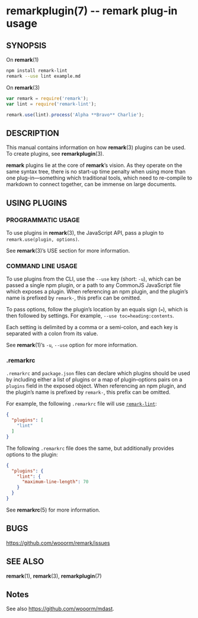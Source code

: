 # remarkplugin(7) -- remark plug-in usage

## SYNOPSIS

On **remark**(1)

```bash
npm install remark-lint
remark --use lint example.md
```

On **remark**(3)

```javascript
var remark = require('remark');
var lint = require('remark-lint');

remark.use(lint).process('Alpha **Bravo** Charlie');
```

## DESCRIPTION

This manual contains information on how **remark**(3) plugins can be used. To
create plugins, see **remarkplugin**(3).

**remark** plugins lie at the core of **remark**’s vision. As they operate on
the same syntax tree, there is no start-up time penalty when using more than
one plug-in—something which traditional tools, which need to re-compile
to markdown to connect together, can be immense on large documents.

## USING PLUGINS

### PROGRAMMATIC USAGE

To use plugins in **remark**(3), the JavaScript API, pass a plugin to
`remark.use(plugin, options)`.

See **remark**(3)’s USE section for more information.

### COMMAND LINE USAGE

To use plugins from the CLI, use the `--use` key (short: `-u`), which can be
passed a single npm plugin, or a path to any CommonJS JavaScript file which
exposes a plugin.
When referencing an npm plugin, and the plugin’s name is prefixed by `remark-`,
this prefix can be omitted.

To pass options, follow the plugin’s location by an equals sign (`=`), which
is then followed by settings. For example, `--use toc=heading:contents`.

Each setting is delimited by a comma or a semi-colon, and each key is separated
with a colon from its value.

See **remark**(1)’s `-u`, `--use` option for more information.

### .remarkrc

`.remarkrc` and `package.json` files can declare which plugins should be
used by including either a list of plugins or a map of plugin–options pairs
on a `plugins` field in the exposed object.
When referencing an npm plugin, and the plugin’s name is prefixed by
`remark-`, this prefix can be omitted.

For example, the following `.remarkrc` file will use
[`remark-lint`](https://www.npmjs.com/package/remark-lint):

```json
{
  "plugins": [
    "lint"
  ]
}
```

The following `.remarkrc` file does the same, but additionally provides options
to the plugin:

```json
{
  "plugins": {
    "lint": {
      "maximum-line-length": 70
    }
  }
}
```

See **remarkrc**(5) for more information.

## BUGS

<https://github.com/wooorm/remark/issues>

## SEE ALSO

**remark**(1), **remark**(3), **remarkplugin**(7)

## Notes

See also <https://github.com/wooorm/mdast>.
